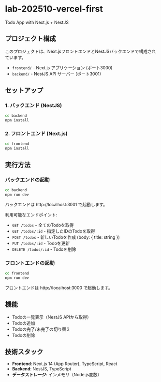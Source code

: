 # lab-202510-vercel-first

Todo App with Next.js + NestJS

## プロジェクト構成

このプロジェクトは、Next.jsフロントエンドとNestJSバックエンドで構成されています。

- `frontend/` - Next.js アプリケーション (ポート3000)
- `backend/` - NestJS API サーバー (ポート3001)

## セットアップ

### 1. バックエンド (NestJS)

```bash
cd backend
npm install
```

### 2. フロントエンド (Next.js)

```bash
cd frontend
npm install
```

## 実行方法

### バックエンドの起動

```bash
cd backend
npm run dev
```

バックエンドは http://localhost:3001 で起動します。

利用可能なエンドポイント:
- `GET /todos` - 全てのTodoを取得
- `GET /todos/:id` - 指定したIDのTodoを取得
- `POST /todos` - 新しいTodoを作成 (body: { title: string })
- `PUT /todos/:id` - Todoを更新
- `DELETE /todos/:id` - Todoを削除

### フロントエンドの起動

```bash
cd frontend
npm run dev
```

フロントエンドは http://localhost:3000 で起動します。

## 機能

- Todoの一覧表示（NestJS APIから取得）
- Todoの追加
- Todoの完了/未完了の切り替え
- Todoの削除

## 技術スタック

- **Frontend**: Next.js 14 (App Router), TypeScript, React
- **Backend**: NestJS, TypeScript
- **データストレージ**: インメモリ（Node.js変数）
